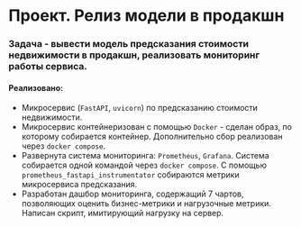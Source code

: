 # Проект. Релиз модели в продакшн
### Задача - вывести модель предсказания стоимости недвижимости в продакшн, реализовать мониторинг работы сервиса.

#### Реализовано: 

* Микросервис (`FastAPI`, `uvicorn`) по предсказанию стоимости недвижимости.
* Микросервис контейнеризован с помощью `Docker` - сделан образ, по которому собирается контейнер. Дополнительно сбор реализован через `docker compose`. 
* Развернута система мониторинга: `Prometheus`, `Grafana`. Система собирается одной командой через `docker compose`. С помощью `prometheus_fastapi_instrumentator` собираются метрики микросервиса предсказания.
* Разработан дашбор мониторинга, содержащий 7 чартов, позволяющих оценить бизнес-метрики и нагрузочные метрики. Написан скрипт, имитирующий нагрузку на сервер.



